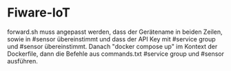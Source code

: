 # Fiware-IoT

forward.sh muss angepasst werden, dass der Gerätename in beiden Zeilen, sowie in #sensor übereinstimmt und dass der API Key mit #service group und #sensor übereinstimmt.
Danach "docker compose up" im Kontext der Dockerfile, dann die Befehle aus commands.txt #service group und #sensor ausführen.
